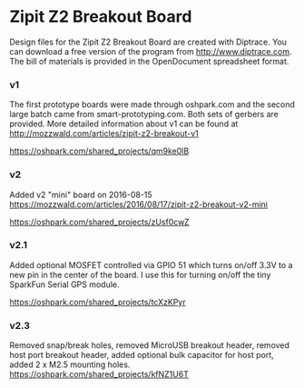 # Zipit Z2 Breakout Board

Design files for the Zipit Z2 Breakout Board are created with Diptrace. You can download a free version of the program from http://www.diptrace.com. The bill of materials is provided in the OpenDocument spreadsheet format.

### v1

The first prototype boards were made through oshpark.com and the second large batch came from smart-prototyping.com. Both sets of gerbers are provided. More detailed information about v1 can be found at http://mozzwald.com/articles/zipit-z2-breakout-v1

https://oshpark.com/shared_projects/qm9ke0lB

### v2

Added v2 "mini" board on 2016-08-15 https://mozzwald.com/articles/2016/08/17/zipit-z2-breakout-v2-mini

https://oshpark.com/shared_projects/zUsf0cwZ

### v2.1

Added optional MOSFET controlled via GPIO 51 which turns on/off 3.3V to a new pin in the center of the board. I use this for turning on/off the tiny SparkFun Serial GPS module.

https://oshpark.com/shared_projects/tcXzKPyr

### v2.3
Removed snap/break holes, removed MicroUSB breakout header, removed host port breakout header, added optional bulk capacitor for host port, added 2 x M2.5 mounting holes.
https://oshpark.com/shared_projects/kfNZ1U6T
